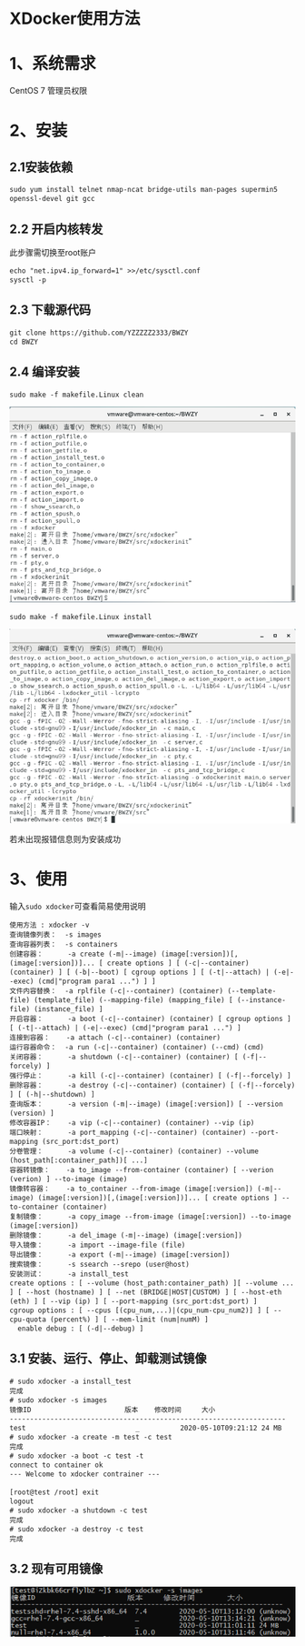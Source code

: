 XDocker使用方法
===================

# 1、系统需求
CentOS 7 管理员权限

# 2、安装

## 2.1安装依赖

    sudo yum install telnet nmap-ncat bridge-utils man-pages supermin5 openssl-devel git gcc	

## 2.2 开启内核转发
此步骤需切换至root账户

    echo "net.ipv4.ip_forward=1" >>/etc/sysctl.conf
    sysctl -p
 	
## 2.3 下载源代码

	git clone https://github.com/YZZZZZ2333/BWZY
	cd BWZY

## 2.4 编译安装

    sudo make -f makefile.Linux clean

![images/clean.png](images/clean.png)

    sudo make -f makefile.Linux install

![images/install.png](images/install.png)

若未出现报错信息则为安装成功

# 3、使用

输入```sudo xdocker```可查看简易使用说明

```
使用方法 : xdocker -v
查询镜像列表：  -s images
查询容器列表：  -s containers
创建容器：      -a create (-m|--image) (image[:version])[,(image[:version])]... [ create options ] [ (-c|--container) (container) ] [ (-b|--boot) [ cgroup options ] [ (-t|--attach) | (-e|--exec) (cmd|"program para1 ...") ] ]
文件内容替换：  -a rplfile (-c|--container) (container) (--template-file) (template_file) (--mapping-file) (mapping_file) [ (--instance-file) (instance_file) ]
开启容器：      -a boot (-c|--container) (container) [ cgroup options ] [ (-t|--attach) | (-e|--exec) (cmd|"program para1 ...") ]
连接到容器：    -a attach (-c|--container) (container)
运行容器命令：  -a run (-c|--container) (container) (--cmd) (cmd)
关闭容器：      -a shutdown (-c|--container) (container) [ (-f|--forcely) ]
强行停止：      -a kill (-c|--container) (container) [ (-f|--forcely) ]
删除容器：      -a destroy (-c|--container) (container) [ (-f|--forcely) ] [ (-h|--shutdown) ]
查询版本：      -a version (-m|--image) (image[:version]) [ --version (version) ]
修改容器IP：    -a vip (-c|--container) (container) --vip (ip)
端口映射：      -a port_mapping (-c|--container) (container) --port-mapping (src_port:dst_port)
分卷管理：      -a volume (-c|--container) (container) --volume (host_path[:container_path])[ ...]
容器转镜像：    -a to_image --from-container (container) [ --verion (verion) ] --to-image (image)
镜像转容器：    -a to_container --from-image (image[:version]) (-m|--image) (image[:version])[,(image[:version])]... [ create options ] --to-container (container)
复制镜像：      -a copy_image --from-image (image[:version]) --to-image (image[:version])
删除镜像：      -a del_image (-m|--image) (image[:version])
导入镜像：      -a import --image-file (file)
导出镜像：      -a export (-m|--image) (image[:version])
搜索镜像：      -s ssearch --srepo (user@host)
安装测试：      -a install_test
create options : [ --volume (host_path:container_path) ][ --volume ... ] [ --host (hostname) ] [ --net (BRIDGE|HOST|CUSTOM) ] [ --host-eth (eth) ] [ --vip (ip) ] [ --port-mapping (src_port:dst_port) ]
cgroup options : [ --cpus [(cpu_num,...)|(cpu_num-cpu_num2)] ] [ --cpu-quota (percent%) ] [ --mem-limit (num|numM) ]
  enable debug : [ (-d|--debug) ]
```

## 3.1 安装、运行、停止、卸载测试镜像

```
# sudo xdocker -a install_test
完成
# sudo xdocker -s images
镜像ID                       版本    修改时间     大小     
--------------------------------------------------------------------
test                           _          2020-05-10T09:21:12 24 MB
# sudo xdocker -a create -m test -c test
完成
# sudo xdocker -a boot -c test -t   
connect to container ok
--- Welcome to xdocker contrainer ---

[root@test /root] exit
logout
# sudo xdocker -a shutdown -c test
完成
# sudo xdocker -a destroy -c test
完成
```
## 3.2 现有可用镜像

![images/image.png](images/image.png)
